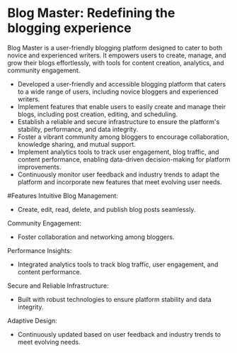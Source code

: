 # Blog Master: Redefining the blogging experience

Blog Master is a user-friendly blogging platform designed to cater to both novice and experienced writers. It empowers users to create, manage, and grow their blogs effortlessly, with tools for content creation, analytics, and community engagement.

- Developed a user-friendly and accessible blogging platform that caters to a wide range of users, including novice bloggers and experienced writers.
- Implement features that enable users to easily create and manage their blogs, including post creation, editing, and scheduling.
- Establish a reliable and secure infrastructure to ensure the platform's stability, performance, and data integrity.
- Foster a vibrant community among bloggers to encourage collaboration, knowledge sharing, and mutual support.
- Implement analytics tools to track user engagement, blog traffic, and content performance, enabling data-driven decision-making for platform improvements.
- Continuously monitor user feedback and industry trends to adapt the platform and incorporate new features that meet evolving user needs.

#Features
Intuitive Blog Management:
- Create, edit, read, delete, and publish blog posts seamlessly.

Community Engagement:
- Foster collaboration and networking among bloggers.
  
Performance Insights:
- Integrated analytics tools to track blog traffic, user engagement, and content performance.
  
Secure and Reliable Infrastructure:
- Built with robust technologies to ensure platform stability and data integrity.

Adaptive Design:
- Continuously updated based on user feedback and industry trends to meet evolving needs.
